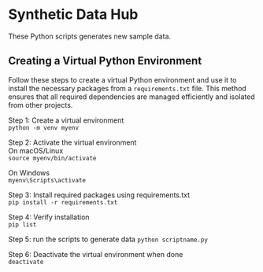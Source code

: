 # Synthetic Data Hub
These Python scripts generates new sample data. 


## Creating a Virtual Python Environment
Follow these steps to create a virtual Python environment and use it to install the necessary packages from a `requirements.txt` file. This method ensures that all required dependencies are managed efficiently and isolated from other projects.


Step 1: Create a virtual environment  
`python -m venv myenv`
  
Step 2: Activate the virtual environment  
On macOS/Linux  
`source myenv/bin/activate`

On Windows  
`myenv\Scripts\activate` 
  
Step 3: Install required packages using requirements.txt  
`pip install -r requirements.txt`  
  
Step 4: Verify installation  
`pip list`  

Step 5: run the scripts to generate data
`python scriptname.py` 

Step 6: Deactivate the virtual environment when done  
`deactivate`  

